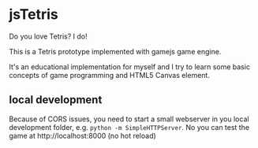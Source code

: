 # jsTetris
Do you love Tetris? I do!

This is a Tetris prototype implemented with gamejs game engine.

It's an educational implementation for myself and I try to learn some basic concepts
of game programming and HTML5 Canvas element.

## local development

Because of CORS issues, you need to start a small webserver in you local development folder, e.g.
`python -m SimpleHTTPServer`. No you can test the game at http://localhost:8000 (no hot reload)
